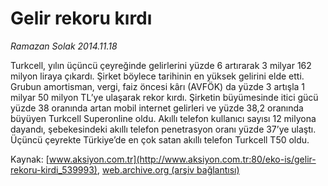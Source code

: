 # Gelir rekoru kırdı

*Ramazan Solak 2014.11.18*

<div class="pNewsDetailMainContent" itemprop="articleBody">
 <p>
  Turkcell, yılın üçüncü çeyreğinde gelirlerini yüzde 6 artırarak 3 milyar 162 milyon liraya çıkardı. Şirket böylece tarihinin en yüksek gelirini elde etti. Grubun amortisman, vergi, faiz öncesi kârı (AVFÖK) da yüzde 3 artışla 1 milyar 50 milyon TL’ye ulaşarak rekor kırdı. Şirketin büyümesinde itici gücü yüzde 38 oranında artan mobil internet gelirleri ve yüzde 38,2 oranında büyüyen Turkcell Superonline oldu. Akıllı telefon kullanıcı sayısı 12 milyona dayandı, şebekesindeki akıllı telefon penetrasyon oranı yüzde 37’ye ulaştı. Üçüncü çeyrekte Türkiye’de en çok satan akıllı telefon Turkcell T50 oldu.
 </p>
</div>


Kaynak: [www.aksiyon.com.tr](http://www.aksiyon.com.tr:80/eko-is/gelir-rekoru-kirdi_539993), [web.archive.org (arşiv bağlantısı)](http://web.archive.org/web/20141204172801/http://www.aksiyon.com.tr:80/eko-is/gelir-rekoru-kirdi_539993)
